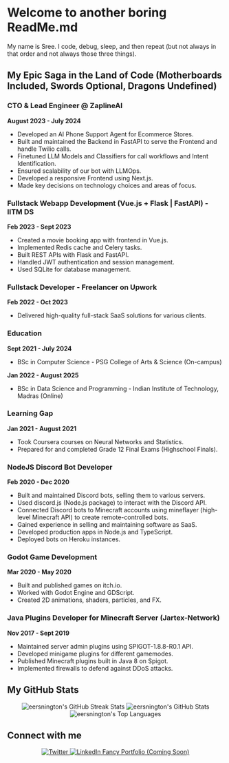# Welcome to another boring ReadMe.md

My name is Sree. I code, debug, sleep, and then repeat (but not always in that order and not always those three things).

## My Epic Saga in the Land of Code (Motherboards Included, Swords Optional, Dragons Undefined)

### CTO & Lead Engineer @ ZaplineAI
**August 2023 - July 2024**
- Developed an AI Phone Support Agent for Ecommerce Stores.
- Built and maintained the Backend in FastAPI to serve the Frontend and handle Twilio calls.
- Finetuned LLM Models and Classifiers for call workflows and Intent Identification.
- Ensured scalability of our bot with LLMOps.
- Developed a responsive Frontend using Next.js.
- Made key decisions on technology choices and areas of focus.

### Fullstack Webapp Development (Vue.js + Flask | FastAPI) - IITM DS
**Feb 2023 - Sept 2023**
- Created a movie booking app with frontend in Vue.js.
- Implemented Redis cache and Celery tasks.
- Built REST APIs with Flask and FastAPI.
- Handled JWT authentication and session management.
- Used SQLite for database management.

### Fullstack Developer - Freelancer on Upwork
**Feb 2022 - Oct 2023**
- Delivered high-quality full-stack SaaS solutions for various clients.

### Education
**Sept 2021 - July 2024**
- BSc in Computer Science - PSG College of Arts & Science (On-campus)

**Jan 2022 - August 2025**
- BSc in Data Science and Programming - Indian Institute of Technology, Madras (Online)

### Learning Gap
**Jan 2021 - August 2021**
- Took Coursera courses on Neural Networks and Statistics.
- Prepared for and completed Grade 12 Final Exams (Highschool Finals).

### NodeJS Discord Bot Developer
**Feb 2020 - Dec 2020**
- Built and maintained Discord bots, selling them to various servers.
- Used discord.js (Node.js package) to interact with the Discord API.
- Connected Discord bots to Minecraft accounts using mineflayer (high-level Minecraft API) to create remote-controlled bots.
- Gained experience in selling and maintaining software as SaaS.
- Developed production apps in Node.js and TypeScript.
- Deployed bots on Heroku instances.

### Godot Game Development
**Mar 2020 - May 2020**
- Built and published games on itch.io.
- Worked with Godot Engine and GDScript.
- Created 2D animations, shaders, particles, and FX.

### Java Plugins Developer for Minecraft Server (Jartex-Network)
**Nov 2017 - Sept 2019**
- Maintained server admin plugins using SPIGOT-1.8.8-R0.1 API.
- Developed minigame plugins for different gamemodes.
- Published Minecraft plugins built in Java 8 on Spigot.
- Implemented firewalls to defend against DDoS attacks.


## My GitHub Stats
<div align="center">
  <img src="https://github-readme-streak-stats.herokuapp.com/?user=eersnington&theme=tokyonight&hide_border=true" alt="eersnington's GitHub Streak Stats" />
  <img src="https://github-readme-stats.vercel.app/api?username=eersnington&theme=tokyonight&show_icons=true&hide_border=true&count_private=true" alt="eersnington's GitHub Stats" />
  <img src="https://github-readme-stats.vercel.app/api/top-langs/?username=eersnington&theme=tokyonight&show_icons=true&hide_border=true&layout=compact" alt="eersnington's Top Languages" />
</div>

## Connect with me
<div align="center">
  <a href="https://twitter.com/sreenington" target="_blank">
    <img src="https://img.shields.io/badge/-Twitter-1DA1F2?style=for-the-badge&logo=twitter&logoColor=white" alt="Twitter" />
  </a>
  <a href="https://linkedin.com/in/sreenington" target="_blank">
    <img src="https://img.shields.io/badge/-LinkedIn-0077B5?style=for-the-badge&logo=linkedin&logoColor=white" alt="LinkedIn" />
  </a>
  <a href="#" target="_blank">
   Fancy Portfolio (Coming Soon)
  </a>
</div>
